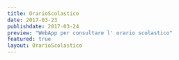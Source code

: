 ```yaml
---
title: OrarioScolastico
date: 2017-03-23
publishdate: 2017-03-24
preview: "WebApp per consultare l' orario scolastico"
featured: true
layout: OrarioScolastico
---
```

